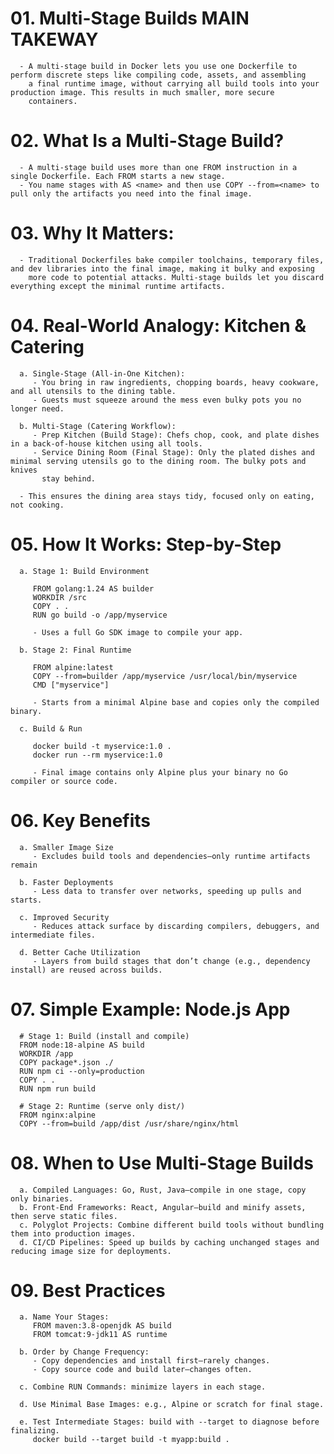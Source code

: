# 01. Multi-Stage Builds MAIN TAKEWAY
      - A multi-stage build in Docker lets you use one Dockerfile to perform discrete steps like compiling code, assets, and assembling
        a final runtime image, without carrying all build tools into your production image. This results in much smaller, more secure
        containers.


# 02. What Is a Multi-Stage Build?
      - A multi-stage build uses more than one FROM instruction in a single Dockerfile. Each FROM starts a new stage.
      - You name stages with AS <name> and then use COPY --from=<name> to pull only the artifacts you need into the final image.


# 03. Why It Matters:
      - Traditional Dockerfiles bake compiler toolchains, temporary files, and dev libraries into the final image, making it bulky and exposing
        more code to potential attacks. Multi-stage builds let you discard everything except the minimal runtime artifacts.


# 04. Real-World Analogy: Kitchen & Catering
      a. Single-Stage (All-in-One Kitchen):
         - You bring in raw ingredients, chopping boards, heavy cookware, and all utensils to the dining table. 
         - Guests must squeeze around the mess even bulky pots you no longer need.
      
      b. Multi-Stage (Catering Workflow):
         - Prep Kitchen (Build Stage): Chefs chop, cook, and plate dishes in a back-of-house kitchen using all tools.
         - Service Dining Room (Final Stage): Only the plated dishes and minimal serving utensils go to the dining room. The bulky pots and knives 
           stay behind.
      
      - This ensures the dining area stays tidy, focused only on eating, not cooking.


# 05. How It Works: Step-by-Step
      a. Stage 1: Build Environment
         
         FROM golang:1.24 AS builder
         WORKDIR /src
         COPY . .
         RUN go build -o /app/myservice

         - Uses a full Go SDK image to compile your app.
      
      b. Stage 2: Final Runtime
      
         FROM alpine:latest
         COPY --from=builder /app/myservice /usr/local/bin/myservice
         CMD ["myservice"]

         - Starts from a minimal Alpine base and copies only the compiled binary.
      
      c. Build & Run

         docker build -t myservice:1.0 .
         docker run --rm myservice:1.0

         - Final image contains only Alpine plus your binary no Go compiler or source code.


# 06. Key Benefits
      a. Smaller Image Size
         - Excludes build tools and dependencies—only runtime artifacts remain
      
      b. Faster Deployments
         - Less data to transfer over networks, speeding up pulls and starts.
      
      c. Improved Security	
         - Reduces attack surface by discarding compilers, debuggers, and intermediate files.

      d. Better Cache Utilization	
         - Layers from build stages that don’t change (e.g., dependency install) are reused across builds.


# 07. Simple Example: Node.js App

      # Stage 1: Build (install and compile)
      FROM node:18-alpine AS build
      WORKDIR /app
      COPY package*.json ./
      RUN npm ci --only=production
      COPY . .
      RUN npm run build

      # Stage 2: Runtime (serve only dist/)
      FROM nginx:alpine
      COPY --from=build /app/dist /usr/share/nginx/html


# 08. When to Use Multi-Stage Builds
      a. Compiled Languages: Go, Rust, Java—compile in one stage, copy only binaries.
      b. Front-End Frameworks: React, Angular—build and minify assets, then serve static files.
      c. Polyglot Projects: Combine different build tools without bundling them into production images.
      d. CI/CD Pipelines: Speed up builds by caching unchanged stages and reducing image size for deployments.


# 09. Best Practices
      a. Name Your Stages:
         FROM maven:3.8-openjdk AS build
         FROM tomcat:9-jdk11 AS runtime

      b. Order by Change Frequency:
         - Copy dependencies and install first—rarely changes.
         - Copy source code and build later—changes often.

      c. Combine RUN Commands: minimize layers in each stage.

      d. Use Minimal Base Images: e.g., Alpine or scratch for final stage.

      e. Test Intermediate Stages: build with --target to diagnose before finalizing.
         docker build --target build -t myapp:build .
